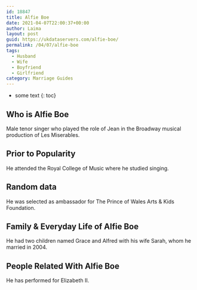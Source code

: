 ```yaml
---
id: 18847
title: Alfie Boe
date: 2021-04-07T22:00:37+00:00
author: Laima
layout: post
guid: https://ukdataservers.com/alfie-boe/
permalink: /04/07/alfie-boe
tags:
  - Husband
  - Wife
  - Boyfriend
  - Girlfriend
category: Marriage Guides
---
```


* some text
{: toc}


## Who is Alfie Boe
                  
                  
                  
Male tenor singer who played the role of Jean in the Broadway musical production of Les Miserables.
                  
              
            
              
            
                
                
                
## Prior to Popularity
                  
                  
                  
He attended the Royal College of Music where he studied singing.
                  
              
            
              
            
                
                
                
## Random data
                  
                  
                  
He was selected as ambassador for The Prince of Wales Arts & Kids Foundation.
                  
              
            
              
            
                
                
                
## Family & Everyday Life of Alfie Boe
                  
                  
                  
He had two children named Grace and Alfred with his wife Sarah, whom he married in 2004.
                  
              
            
              
            
                
                
                
## People Related With Alfie Boe
                  
                  
                  
He has performed for Elizabeth II.
                  
              
            
              
            
                
              
            
              
              
            
            
              
            
          
          
          